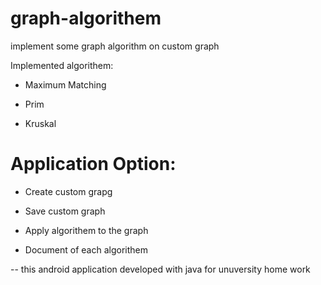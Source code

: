 # graph-algorithem
implement some graph algorithm on custom graph


Implemented algorithem:


- Maximum Matching


- Prim


- Kruskal
  
  
  
# Application Option: 


- Create custom grapg


- Save custom graph


- Apply algorithem to the graph


- Document of each algorithem

  
  
-- this android application developed with java for unuversity home work
